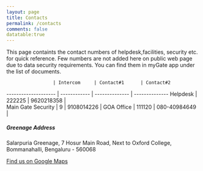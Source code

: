 ```yaml
---
layout: page
title: Contacts
permalink: /contacts
comments: false
datatable:true
---
```

<div class="row justify-content-between">
<div class="col-md-8 pr-5">

<p> This page containts the contact numbers of helpdesk,facilities, security etc. for quick reference. Few numbers are not added here on public web page due to data security requirements. You can find them in myGate app under the list of documents. </p>

<div class="datatable-begin"></div>

                     | Intercom     | Contact#1      | Contact#2     
-------------------- | ------------ | -------------- | --------------
Helpdesk             | 222225       | 9620218358     | 			
Main Gate Security   | 9            | 9108014226     | 
GOA Office		 | 111120       | 080-40984649   | 


<div class="datatable-end"></div>

 
</div>

<div class="col-md-4">

<div class="sticky-top sticky-top-80">
<h5>Greenage Address</h5>

<p>Salarpuria Greenage, 7 Hosur Main Road, Next to Oxford College, Bommanahalli, Bengaluru - 560068</p>

<a target="_blank" href="https://goo.gl/maps/DJB7JAjHRAXRLe3W8" class="btn btn-danger">Find us on Google Maps</a> 

</div>
</div>
</div>

